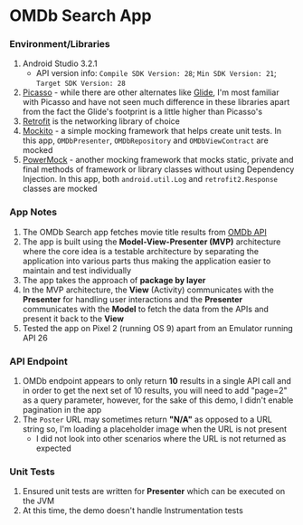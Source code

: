 OMDb Search App
===============

### Environment/Libraries
1. Android Studio 3.2.1
	* API version info: `Compile SDK Version: 28`; `Min SDK Version: 21`; `Target SDK Version: 28`
1. [Picasso](http://square.github.io/picasso/) - while there are other alternates like [Glide](https://bumptech.github.io/glide/), I'm most familiar with Picasso and have not seen much difference in these libraries apart from the fact the Glide's footprint is a little higher than Picasso's
1. [Retrofit](http://square.github.io/retrofit/) is the networking library of choice
1. [Mockito](https://site.mockito.org/) - a simple mocking framework that helps create unit tests. In this app, `OMDbPresenter`, `OMDbRepository` and `OMDbViewContract` are mocked
1. [PowerMock](https://github.com/powermock/powermock) - another mocking framework that mocks static, private and final methods of framework or library classes without using Dependency Injection. In this app, both `android.util.Log` and `retrofit2.Response` classes are mocked

### App Notes
1. The OMDb Search app fetches movie title results from [OMDb API](http://www.omdbapi.com/)
2. The app is built using the **Model-View-Presenter (MVP)** architecture where the core idea is a testable architecture by separating the application into various parts thus making the application easier to maintain and test individually
1. The app takes the approach of **package by layer** 
1. In the MVP architecture, the **View** (Activity) communicates with the **Presenter** for handling user interactions and the **Presenter** communicates with the **Model** to fetch the data from the APIs and present it back to the **View**
1. Tested the app on Pixel 2 (running OS 9) apart from an Emulator running API 26


### API Endpoint
1. OMDb endpoint appears to only return **10** results in a single API call and in order to get the next set of 10 results, you will need to add "page=2" as a query parameter, however, for the sake of this demo, I didn't enable pagination in the app 
1. The `Poster` URL may sometimes return **"N/A"** as opposed to a URL string so, I'm loading a placeholder image when the URL is not present
	* I did not look into other scenarios where the URL is not returned as expected

### Unit Tests
1. Ensured unit tests are written for **Presenter** which can be executed on the JVM
1. At this time, the demo doesn't handle Instrumentation tests